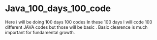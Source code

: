 # Java_100_days_100_code
Here i will be doing 100 days 100 codes 
In these 100 days I will code 100 different JAVA codes but those will be basic .
Basic clearence is much important for fundamental growth.
